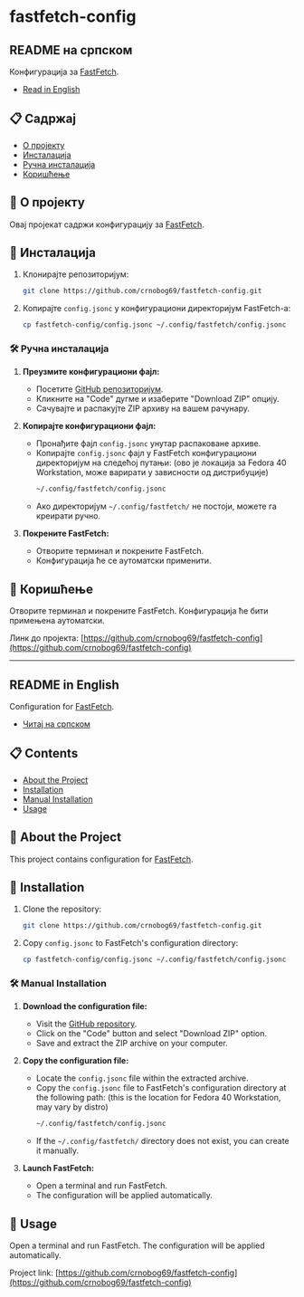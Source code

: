 # fastfetch-config

## README на српском

Конфигурација за [FastFetch](https://github.com/LinusDierheimer/fastfetch).

- [Read in English](#readme-in-english)

## 📋 Садржај

- [О пројекту](#о-пројекту)
- [Инсталација](#инсталација)
- [Ручна инсталација](#ручна-инсталација)
- [Коришћење](#коришћење)

## 📝 О пројекту

Овај пројекат садржи конфигурацију за [FastFetch](https://github.com/LinusDierheimer/fastfetch).

## 💾 Инсталација

1. Клонирајте репозиторијум:
    ```bash
    git clone https://github.com/crnobog69/fastfetch-config.git
    ```
2. Копирајте `config.jsonc` у конфигурациони директоријум FastFetch-а:
    ```bash
    cp fastfetch-config/config.jsonc ~/.config/fastfetch/config.jsonc
    ```

### 🛠️ Ручна инсталација

1. **Преузмите конфигурациони фајл:**
   - Посетите [GitHub репозиторијум](https://github.com/crnobog69/fastfetch-config).
   - Кликните на "Code" дугме и изаберите "Download ZIP" опцију.
   - Сачувајте и распакујте ZIP архиву на вашем рачунару.

2. **Копирајте конфигурациони фајл:**
   - Пронађите фајл `config.jsonc` унутар распаковане архиве.
   - Копирајте `config.jsonc` фајл у FastFetch конфигурациони директоријум на следећој путањи:
    (ово је локација за Fedora 40 Workstation, може варирати у зависности од дистрибуције)
     ```bash
     ~/.config/fastfetch/config.jsonc
     ```
   - Ако директоријум `~/.config/fastfetch/` не постоји, можете га креирати ручно.

3. **Покрените FastFetch:**
   - Отворите терминал и покрените FastFetch.
   - Конфигурација ће се аутоматски применити.

## 🚀 Коришћење

Отворите терминал и покрените FastFetch. Конфигурација ће бити примењена аутоматски.

Линк до пројекта: [https://github.com/crnobog69/fastfetch-config](https://github.com/crnobog69/fastfetch-config)

---

## README in English

Configuration for [FastFetch](https://github.com/LinusDierheimer/fastfetch).

- [Читај на српском](#readme-на-српском)

## 📋 Contents

- [About the Project](#about-the-project)
- [Installation](#installation)
- [Manual Installation](#manual-installation)
- [Usage](#usage)

## 📝 About the Project

This project contains configuration for [FastFetch](https://github.com/LinusDierheimer/fastfetch).

## 💾 Installation

1. Clone the repository:
    ```bash
    git clone https://github.com/crnobog69/fastfetch-config.git
    ```
2. Copy `config.jsonc` to FastFetch's configuration directory:
    ```bash
    cp fastfetch-config/config.jsonc ~/.config/fastfetch/config.jsonc
    ```

### 🛠️ Manual Installation

1. **Download the configuration file:**
   - Visit the [GitHub repository](https://github.com/crnobog69/fastfetch-config).
   - Click on the "Code" button and select "Download ZIP" option.
   - Save and extract the ZIP archive on your computer.

2. **Copy the configuration file:**
   - Locate the `config.jsonc` file within the extracted archive.
   - Copy the `config.jsonc` file to FastFetch's configuration directory at the following path:
    (this is the location for Fedora 40 Workstation, may vary by distro)
     ```bash
     ~/.config/fastfetch/config.jsonc
     ```
   - If the `~/.config/fastfetch/` directory does not exist, you can create it manually.

3. **Launch FastFetch:**
   - Open a terminal and run FastFetch.
   - The configuration will be applied automatically.

## 🚀 Usage

Open a terminal and run FastFetch. The configuration will be applied automatically.

Project link: [https://github.com/crnobog69/fastfetch-config](https://github.com/crnobog69/fastfetch-config)
